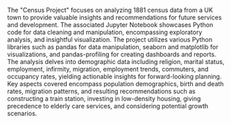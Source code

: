 The "Census Project" focuses on analyzing 1881 census data from a UK town to provide valuable insights and recommendations for future services and development. 
The associated Jupyter Notebook showcases Python code for data cleaning and manipulation, encompassing exploratory analysis, and insightful visualization. 
The project utilizes various Python libraries such as pandas for data manipulation, seaborn and matplotlib for visualizations, and pandas-profiling for creating dashboards and reports. 
The analysis delves into demographic data including religion, marital status, employment, infirmity, migration, employment trends, commuters, and occupancy rates, yielding actionable insights for forward-looking planning. 
Key aspects covered encompass population demographics, birth and death rates, migration patterns, and resulting recommendations such as constructing a train station, investing in low-density housing, giving precedence to elderly care services, and considering potential growth scenarios.
